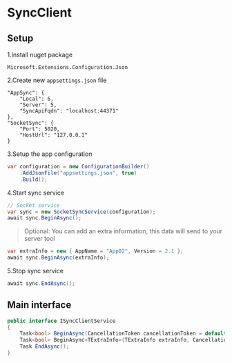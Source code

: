 # SyncClient

## Setup
1.Install nuget package
```
Microsoft.Extensions.Configuration.Json
```

2.Create new `appsettings.json` file
```
"AppSync": {
	"Local": 6,
	"Server": 5,
	"SyncApiFqdn": "localhost:44371"
},
"SocketSync": {
	"Port": 5020,
	"HostUrl": "127.0.0.1"
}
```

3.Setup the app configuration
```csharp
var configuration = new ConfigurationBuilder()
	.AddJsonFile("appsettings.json", true)
	.Build();
```

4.Start sync service
```csharp
// Socket service
var sync = new SocketSyncService(configuration);
await sync.BeginAsync();
```
> Optional: You can add an extra information, this data will send to your server tool
```csharp
var extraInfo = new { AppName = "App02", Version = 2.1 };
await sync.BeginAsync(extraInfo);
```

5.Stop sync service
```csharp
await sync.EndAsync();
```

## Main interface
```csharp
public interface ISyncClientService
{
	Task<bool> BeginAsync(CancellationToken cancellationToken = default);
	Task<bool> BeginAsync<TExtraInfo>(TExtraInfo extraInfo, CancellationToken cancellationToken = default) where TExtraInfo : class;
	Task EndAsync();
}
```